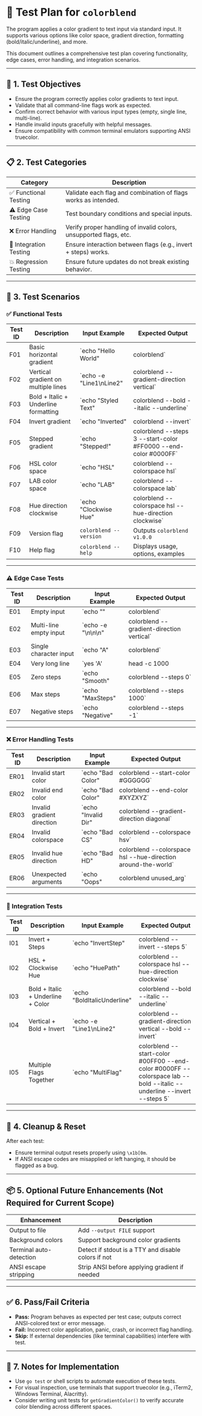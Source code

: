 # 🧪 Test Plan for `colorblend`

The program applies a color gradient to text input via standard input. It supports various options like color space, gradient direction, formatting (bold/italic/underline), and more.

This document outlines a comprehensive test plan covering functionality, edge cases, error handling, and integration scenarios.

---

## 🎯 1. **Test Objectives**

- Ensure the program correctly applies color gradients to text input.
- Validate that all command-line flags work as expected.
- Confirm correct behavior with various input types (empty, single line, multi-line).
- Handle invalid inputs gracefully with helpful messages.
- Ensure compatibility with common terminal emulators supporting ANSI truecolor.

---

## 📋 2. **Test Categories**

| Category | Description |
|---------|-------------|
| ✅ Functional Testing | Validate each flag and combination of flags works as intended. |
| ⚠️ Edge Case Testing | Test boundary conditions and special inputs. |
| ❌ Error Handling | Verify proper handling of invalid colors, unsupported flags, etc. |
| 🔀 Integration Testing | Ensure interaction between flags (e.g., invert + steps) works. |
| 💥 Regression Testing | Ensure future updates do not break existing behavior. |

---

## 🧩 3. **Test Scenarios**

### ✅ Functional Tests

| Test ID | Description | Input Example | Expected Output |
|--------|-------------|---------------|-----------------|
| F01 | Basic horizontal gradient | `echo "Hello World" | colorblend` | Gradient from magenta (`#FF00FF`) to cyan (`#00FFFF`) applied per character |
| F02 | Vertical gradient on multiple lines | `echo -e "Line1\nLine2" | colorblend --gradient-direction vertical` | First line = start color, second = end color |
| F03 | Bold + Italic + Underline formatting | `echo "Styled Text" | colorblend --bold --italic --underline` | Styled text in gradient with bold, italic, underline |
| F04 | Invert gradient | `echo "Inverted" | colorblend --invert` | Start color appears at end of string |
| F05 | Stepped gradient | `echo "Stepped!" | colorblend --steps 3 --start-color #FF0000 --end-color #0000FF` | 3 distinct red → blue steps |
| F06 | HSL color space | `echo "HSL" | colorblend --colorspace hsl` | Colors interpolated using HSL logic |
| F07 | LAB color space | `echo "LAB" | colorblend --colorspace lab` | Colors interpolated using perceptually uniform space |
| F08 | Hue direction clockwise | `echo "Clockwise Hue" | colorblend --colorspace hsl --hue-direction clockwise` | Hue interpolation follows clockwise path |
| F09 | Version flag | `colorblend --version` | Outputs `colorblend v1.0.0` |
| F10 | Help flag | `colorblend --help` | Displays usage, options, examples |

---

### ⚠️ Edge Case Tests

| Test ID | Description | Input Example | Expected Output |
|--------|-------------|---------------|-----------------|
| E01 | Empty input | `echo "" | colorblend` | Only reset code printed (`\x1b[0m\n`) |
| E02 | Multi-line empty input | `echo -e "\n\n\n" | colorblend --gradient-direction vertical` | Each line gets appropriate gradient step |
| E03 | Single character input | `echo "A" | colorblend` | Single character with start color |
| E04 | Very long line | `yes 'A' | head -c 1000 | colorblend` | All characters colored smoothly |
| E05 | Zero steps | `echo "Smooth" | colorblend --steps 0` | Smooth gradient (same as no steps) |
| E06 | Max steps | `echo "MaxSteps" | colorblend --steps 1000` | Step count capped logically (no crash) |
| E07 | Negative steps | `echo "Negative" | colorblend --steps -1` | Error message shown, help displayed |

---

### ❌ Error Handling Tests

| Test ID | Description | Input Example | Expected Output |
|--------|-------------|---------------|-----------------|
| ER01 | Invalid start color | `echo "Bad Color" | colorblend --start-color #GGGGGG` | Error: Invalid format message |
| ER02 | Invalid end color | `echo "Bad Color" | colorblend --end-color #XYZXYZ` | Same as above |
| ER03 | Invalid gradient direction | `echo "Invalid Dir" | colorblend --gradient-direction diagonal` | Error message |
| ER04 | Invalid colorspace | `echo "Bad CS" | colorblend --colorspace hsv` | Error message |
| ER05 | Invalid hue direction | `echo "Bad HD" | colorblend --colorspace hsl --hue-direction around-the-world` | Error message |
| ER06 | Unexpected arguments | `echo "Oops" | colorblend unused_arg` | Error: unexpected argument |

---

### 🔀 Integration Tests

| Test ID | Description | Input Example | Expected Output |
|--------|-------------|---------------|-----------------|
| I01 | Invert + Steps | `echo "InvertStep" | colorblend --invert --steps 5` | Stepped gradient, inverted order |
| I02 | HSL + Clockwise Hue | `echo "HuePath" | colorblend --colorspace hsl --hue-direction clockwise` | Correct hue interpolation |
| I03 | Bold + Italic + Underline + Color | `echo "BoldItalicUnderline" | colorblend --bold --italic --underline` | Text styled with all attributes |
| I04 | Vertical + Bold + Invert | `echo -e "Line1\nLine2" | colorblend --gradient-direction vertical --bold --invert` | Line2 gets start color due to inversion |
| I05 | Multiple Flags Together | `echo "MultiFlag" | colorblend --start-color #00FF00 --end-color #0000FF --colorspace lab --bold --italic --underline --invert --steps 5` | All flags respected together |

---

## 🧹 4. **Cleanup & Reset**

After each test:

- Ensure terminal output resets properly using `\x1b[0m`.
- If ANSI escape codes are misapplied or left hanging, it should be flagged as a bug.

---

## 📦 5. **Optional Future Enhancements (Not Required for Current Scope)**

| Enhancement | Description |
|-------------|-------------|
| Output to file | Add `--output FILE` support |
| Background colors | Support background color gradients |
| Terminal auto-detection | Detect if stdout is a TTY and disable colors if not |
| ANSI escape stripping | Strip ANSI before applying gradient if needed |

---

## ✅ 6. **Pass/Fail Criteria**

- **Pass:** Program behaves as expected per test case; outputs correct ANSI-colored text or error message.
- **Fail:** Incorrect color application, panic, crash, or incorrect flag handling.
- **Skip:** If external dependencies (like terminal capabilities) interfere with test.

---

## 📄 7. **Notes for Implementation**

- Use `go test` or shell scripts to automate execution of these tests.
- For visual inspection, use terminals that support truecolor (e.g., iTerm2, Windows Terminal, Alacritty).
- Consider writing unit tests for `getGradientColor()` to verify accurate color blending across different spaces.



